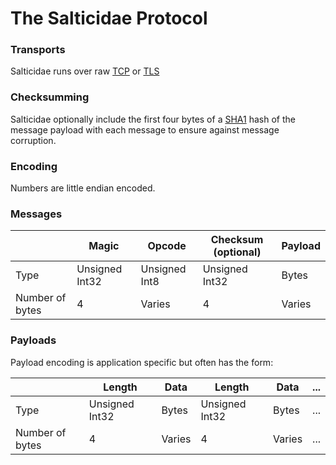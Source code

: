 # The Salticidae Protocol

### Transports
Salticidae runs over raw [TCP](https://tools.ietf.org/html/rfc793) or [TLS](https://tools.ietf.org/html/rfc5246)
### Checksumming
Salticidae optionally include the first four bytes of a [SHA1](https://tools.ietf.org/html/rfc3174) hash of the message payload with each message to ensure against message corruption.

### Encoding
Numbers are little endian encoded.

### Messages

|                 | Magic          | Opcode   | Checksum (optional) | Payload |
| --------------- | -------------- | -------- |-------------------- | ------ |
| Type            | Unsigned Int32 | Unsigned Int8    | Unsigned Int32 | Bytes  |
| Number of bytes | 4              | Varies   | 4              | Varies |

### Payloads

Payload encoding is application specific but often has the form:

|                 | Length         | Data     | Length         | Data | ... |
| --------------- | -------------- | -------- |--------------- | ------ | --- |
| Type            | Unsigned Int32 | Bytes    | Unsigned Int32 | Bytes  | ... |
| Number of bytes | 4              | Varies   | 4              | Varies | ... |
